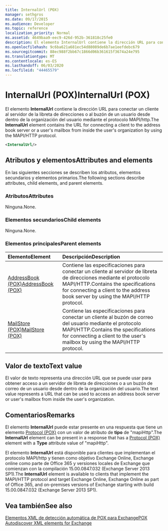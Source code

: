 ```yaml
---
title: InternalUrl (POX)
manager: sethgros
ms.date: 09/17/2015
ms.audience: Developer
ms.topic: reference
localization_priority: Normal
ms.assetid: 4649baa9-eec9-426d-952b-361818c25fe0
description: El elemento InternalUrl contiene la dirección URL para conectar un cliente al servidor de la libreta de direcciones o al buzón de un usuario desde dentro de la organización del usuario mediante el protocolo MAPI/HTTP.
ms.openlocfilehash: 9c6ba621a681ec54d88089de6b7ae1eefdebc679
ms.sourcegitcommit: 88ec988f2bb67c1866d06b361615f3674a24e795
ms.translationtype: MT
ms.contentlocale: es-ES
ms.lasthandoff: 06/03/2020
ms.locfileid: "44465579"
---
```

# <a name="internalurl-pox"></a><span data-ttu-id="419b4-103">InternalUrl (POX)</span><span class="sxs-lookup"><span data-stu-id="419b4-103">InternalUrl (POX)</span></span>

<span data-ttu-id="419b4-104">El elemento **InternalUrl** contiene la dirección URL para conectar un cliente al servidor de la libreta de direcciones o al buzón de un usuario desde dentro de la organización del usuario mediante el protocolo MAPI/http.</span><span class="sxs-lookup"><span data-stu-id="419b4-104">The **InternalUrl** element contains the URL for connecting a client to the address book server or a user's mailbox from inside the user's organization by using the MAPI/HTTP protocol.</span></span> 
  
```XML
<InternalUrl/>
```

## <a name="attributes-and-elements"></a><span data-ttu-id="419b4-105">Atributos y elementos</span><span class="sxs-lookup"><span data-stu-id="419b4-105">Attributes and elements</span></span>

<span data-ttu-id="419b4-106">En las siguientes secciones se describen los atributos, elementos secundarios y elementos primarios.</span><span class="sxs-lookup"><span data-stu-id="419b4-106">The following sections describe attributes, child elements, and parent elements.</span></span>
  
### <a name="attributes"></a><span data-ttu-id="419b4-107">Atributos</span><span class="sxs-lookup"><span data-stu-id="419b4-107">Attributes</span></span>

<span data-ttu-id="419b4-108">Ninguna.</span><span class="sxs-lookup"><span data-stu-id="419b4-108">None.</span></span>
  
### <a name="child-elements"></a><span data-ttu-id="419b4-109">Elementos secundarios</span><span class="sxs-lookup"><span data-stu-id="419b4-109">Child elements</span></span>

<span data-ttu-id="419b4-110">Ninguna.</span><span class="sxs-lookup"><span data-stu-id="419b4-110">None.</span></span>
  
### <a name="parent-elements"></a><span data-ttu-id="419b4-111">Elementos principales</span><span class="sxs-lookup"><span data-stu-id="419b4-111">Parent elements</span></span>

|<span data-ttu-id="419b4-112">**Elemento**</span><span class="sxs-lookup"><span data-stu-id="419b4-112">**Element**</span></span>|<span data-ttu-id="419b4-113">**Descripción**</span><span class="sxs-lookup"><span data-stu-id="419b4-113">**Description**</span></span>|
|:-----|:-----|
|[<span data-ttu-id="419b4-114">AddressBook (POX)</span><span class="sxs-lookup"><span data-stu-id="419b4-114">AddressBook (POX)</span></span>](addressbook-pox.md) <br/> |<span data-ttu-id="419b4-115">Contiene las especificaciones para conectar un cliente al servidor de libreta de direcciones mediante el protocolo MAPI/HTTP.</span><span class="sxs-lookup"><span data-stu-id="419b4-115">Contains the specifications for connecting a client to the address book server by using the MAPI/HTTP protocol.</span></span>  <br/> |
|[<span data-ttu-id="419b4-116">MailStore (POX)</span><span class="sxs-lookup"><span data-stu-id="419b4-116">MailStore (POX)</span></span>](mailstore-pox.md) <br/> |<span data-ttu-id="419b4-117">Contiene las especificaciones para conectar un cliente al buzón de correo del usuario mediante el protocolo MAPI/HTTP.</span><span class="sxs-lookup"><span data-stu-id="419b4-117">Contains the specifications for connecting a client to the user's mailbox by using the MAPI/HTTP protocol.</span></span>  <br/> |
   
## <a name="text-value"></a><span data-ttu-id="419b4-118">Valor de texto</span><span class="sxs-lookup"><span data-stu-id="419b4-118">Text value</span></span>

<span data-ttu-id="419b4-119">El valor de texto representa una dirección URL que se puede usar para obtener acceso a un servidor de libreta de direcciones o a un buzón de correo de un usuario desde dentro de la organización del usuario.</span><span class="sxs-lookup"><span data-stu-id="419b4-119">The text value represents a URL that can be used to access an address book server or user's mailbox from inside the user's organization.</span></span>
  
## <a name="remarks"></a><span data-ttu-id="419b4-120">Comentarios</span><span class="sxs-lookup"><span data-stu-id="419b4-120">Remarks</span></span>

<span data-ttu-id="419b4-121">El elemento **InternalUrl** puede estar presente en una respuesta que tiene un elemento [Protocol (POX)](protocol-pox.md) con un valor de atributo de **tipo** de "mapiHttp".</span><span class="sxs-lookup"><span data-stu-id="419b4-121">The **InternalUrl** element can be present in a response that has a [Protocol (POX)](protocol-pox.md) element with a **Type** attribute value of "mapiHttp".</span></span> 
  
<span data-ttu-id="419b4-122">El elemento **InternalUrl** está disponible para clientes que implementan el protocolo MAPI/http y tienen como objetivo Exchange Online, Exchange online como parte de Office 365 y versiones locales de Exchange que comienzan con la compilación 15.00.0847.032 (Exchange Server 2013 SP1).</span><span class="sxs-lookup"><span data-stu-id="419b4-122">The **InternalUrl** element is available to clients that implement the MAPI/HTTP protocol and target Exchange Online, Exchange Online as part of Office 365, and on-premises versions of Exchange starting with build 15.00.0847.032 (Exchange Server 2013 SP1).</span></span> 
  
## <a name="see-also"></a><span data-ttu-id="419b4-123">Vea también</span><span class="sxs-lookup"><span data-stu-id="419b4-123">See also</span></span>



[<span data-ttu-id="419b4-124">Elementos XML de detección automática de POX para Exchange</span><span class="sxs-lookup"><span data-stu-id="419b4-124">POX Autodiscover XML elements for Exchange</span></span>](pox-autodiscover-xml-elements-for-exchange.md)


